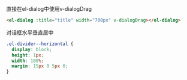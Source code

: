 

直接在el-dialog中使用v-dialogDrag

```html
<el-dialog :title="title" width="700px" v-dialogDrag></el-dialog>
```

对话框水平垂直居中

```css
.el-divider--horizontal {
  display: block;
  height: 1px;
  width: 100%;
  margin: 15px 0 5px 0;
}
```

